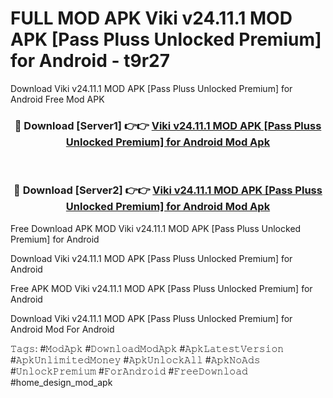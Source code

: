 # FULL MOD APK Viki v24.11.1 MOD APK [Pass Pluss Unlocked Premium] for Android - t9r27
Download Viki v24.11.1 MOD APK [Pass Pluss Unlocked Premium] for Android Free Mod APK

<div align="center">
<h3>🔴 Download [Server1] 👉👉 <a href="https://apk-comot.site?title=Viki_v24.11.1_MOD_APK_[Pass_Pluss_Unlocked_Premium]_for_Android">Viki v24.11.1 MOD APK [Pass Pluss Unlocked Premium] for Android Mod Apk</a></h3><br>

<h3>🔴 Download [Server2] 👉👉 <a href="https://apk-comot.site?title=Viki_v24.11.1_MOD_APK_[Pass_Pluss_Unlocked_Premium]_for_Android">Viki v24.11.1 MOD APK [Pass Pluss Unlocked Premium] for Android Mod Apk</a></h3>
</div>


Free Download APK MOD Viki v24.11.1 MOD APK [Pass Pluss Unlocked Premium] for Android

Download Viki v24.11.1 MOD APK [Pass Pluss Unlocked Premium] for Android 

Free APK MOD Viki v24.11.1 MOD APK [Pass Pluss Unlocked Premium] for Android 

Download Viki v24.11.1 MOD APK [Pass Pluss Unlocked Premium] for Android Mod For Android

𝚃𝚊𝚐𝚜: #𝙼𝚘𝚍𝙰𝚙𝚔 #𝙳𝚘𝚠𝚗𝚕𝚘𝚊𝚍𝙼𝚘𝚍𝙰𝚙𝚔 #𝙰𝚙𝚔𝙻𝚊𝚝𝚎𝚜𝚝𝚅𝚎𝚛𝚜𝚒𝚘𝚗 #𝙰𝚙𝚔𝚄𝚗𝚕𝚒𝚖𝚒𝚝𝚎𝚍𝙼𝚘𝚗𝚎𝚢 #𝙰𝚙𝚔𝚄𝚗𝚕𝚘𝚌𝚔𝙰𝚕𝚕 #𝙰𝚙𝚔𝙽𝚘𝙰𝚍𝚜 #𝚄𝚗𝚕𝚘𝚌𝚔𝙿𝚛𝚎𝚖𝚒𝚞𝚖 #𝙵𝚘𝚛𝙰𝚗𝚍𝚛𝚘𝚒𝚍 #𝙵𝚛𝚎𝚎𝙳𝚘𝚠𝚗𝚕𝚘𝚊𝚍 #home_design_mod_apk
